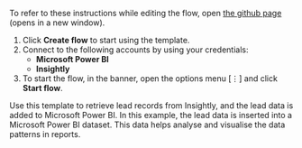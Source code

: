 To refer to these instructions while editing the flow, open [the github page](https://github.com/ot4i/app-connect-templates/blob/master/resources/markdown/Retrieve%20leads%20from%20Insightly%20and%20add%20the%20lead%20data%20to%20Microsoft%20Power%20BI_instructions.md) (opens in a new window).

1. Click **Create flow** to start using the template.
2. Connect to the following accounts by using your credentials:
   - **Microsoft Power BI**
   - **Insightly**
3. To start the flow, in the banner, open the options menu [⋮] and click **Start flow**.

Use this template to retrieve lead records from Insightly, and the lead data is added to Microsoft Power BI. In this example, the lead data is inserted into a Microsoft Power BI dataset. This data helps analyse and visualise the data patterns in reports.
